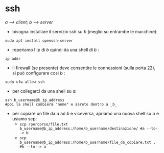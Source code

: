 # ssh
_a --> client; b --> server_
* bisogna installare il servizio ssh su _b_ (meglio su entrambe le macchine):
```
sudo apt install openssh-server
```
* reperiamo l'ip di _b_ quindi da una shell di _b_ :
```
ip addr
```
* il firewall (se presente) deve consentire le connessioni (sulla porta 22), si può configurare così _b_ :
```
sudo ufw allow ssh
```
* per collegarci da una shell su _a_:
```
ssh b_username@b_ip_address
#poi la shell cambierà "nome" e sarete dentro a _b_
```
* per copiare un file da _a_ ad _b_ e viceversa, apriamo una nuova shell su _a_ e usiamo scp:
  * `scp /percorso/file.txt b_username@b_ip_address:/home/b_username/destinazione/ #a --to--> b` 
  * `scp b_username@b_ip_address:/home/b_username/file_da_copiare.txt . #b --to--> a`
